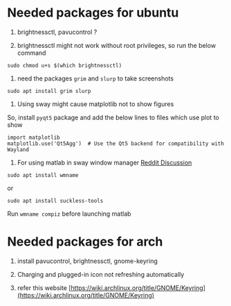# Needed packages for ubuntu

1. brightnessctl, pavucontrol ?

1. brightnessctl might not work without root privileges, so run the below command

```
sudo chmod u+s $(which brightnessctl)
```

1. need the packages `grim` and `slurp` to take screenshots

```
sudo apt install grim slurp
```

1. Using sway might cause matplotlib not to show figures

So, install `pyqt5` package
and add the below lines to files which use plot to show

```
import matplotlib
matplotlib.use('Qt5Agg')  # Use the Qt5 backend for compatibility with Wayland
```

1. For using matlab in sway window manager
   [Reddit Discussion](https://www.reddit.com/r/matlab/comments/1dhejp5/matlab_gui_not_loading_properly_on_arch/)

```
sudo apt install wmname
```

or

```
sudo apt install suckless-tools
```

Run `wmname compiz` before launching matlab

# Needed packages for arch

1. install pavucontrol, brightnessctl, gnome-keyring

1. Charging and plugged-in icon not refreshing automatically

1. refer this website [https://wiki.archlinux.org/title/GNOME/Keyring](https://wiki.archlinux.org/title/GNOME/Keyring)
